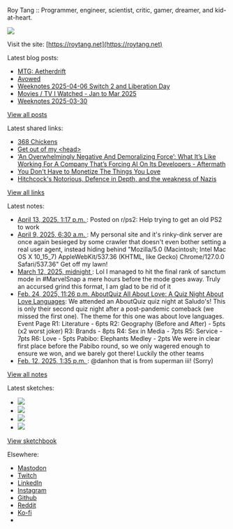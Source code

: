 Roy Tang :: Programmer, engineer, scientist, critic, gamer, dreamer, and kid-at-heart.

![](https://roytang.net/static/img/profile.jpg)

Visit the site: [https://roytang.net](https://roytang.net)

Latest blog posts:

- [MTG: Aetherdrift](https://roytang.net/2025/04/mtg-aetherdrift/)
- [Avowed](https://roytang.net/2025/04/avowed/)
- [Weeknotes 2025-04-06 Switch 2 and Liberation Day](https://roytang.net/2025/04/weeknotes-04-06/)
- [Movies / TV I Watched - Jan to Mar 2025](https://roytang.net/2025/04/movies-tv-1q/)
- [Weeknotes 2025-03-30](https://roytang.net/2025/03/weeknotes-03-30/)

[View all posts](https://roytang.net/blog)

Latest shared links:

- [368 Chickens](https://roytang.net/2025/04/b5d99f1c348cd831e590977f94f2628b/)
- [Get out of my &lt;head&gt;](https://roytang.net/2025/04/baf35d5a9acc538728e09c8d6cd28c62/)
- [‘An Overwhelmingly Negative And Demoralizing Force’: What It’s Like Working For A Company That’s Forcing AI On Its Developers - Aftermath](https://roytang.net/2025/04/fb1ef4dfa2ed5080c52c306bb5b204fd/)
- [You Don&#x27;t Have to Monetize The Things You Love](https://roytang.net/2025/04/be399d7ba3e4ed75ee56320e4da5c9e9/)
- [Hitchcock&#x27;s Notorious, Defence in Depth, and the weakness of Nazis](https://roytang.net/2025/04/afc9b1d0288ec3df204778068726f603/)

[View all links](https://roytang.net/links)

Latest notes:

- [April 13, 2025, 1:17 p.m. ](https://roytang.net/2025/04/1jy0bfh/): Posted on r/ps2: Help trying to get an old PS2 to work
- [April 9, 2025, 6:30 a.m. ](https://roytang.net/2025/04/114304706206109742/): My personal site and it&#x27;s rinky-dink server are once again besieged by some crawler that doesn&#x27;t even bother setting a real user agent, instead hiding behind &quot;Mozilla/5.0 (Macintosh; Intel Mac OS X 10_15_7) AppleWebKit/537.36 (KHTML, like Gecko) Chrome/127.0.0 Safari/537.36&quot; Get off my lawn!
- [March 12, 2025, midnight ](https://roytang.net/2025/03/114144629750867086/): Lol I managed to hit the final rank of sanctum mode in #MarvelSnap a mere hours before the mode goes away. Truly an accursed grind this format, I am glad to be rid of it
- [Feb. 24, 2025, 11:26 p.m. AboutQuiz All About Love: A Quiz Night About Love Languages](https://roytang.net/2025/02/aboutquiz-love/): We attended an AboutQuiz quiz night at Saludo&#x27;s! This is only their second quiz night after a post-pandemic comeback (we missed the first one). The theme for this one was about love languages. Event Page R1: Literature - 6pts R2: Geography (Before and After) - 5pts (x2 worst joker) R3: Brands - 8pts R4: Sex in Media - 7pts R5: Service - 7pts R6: Love - 5pts Pabibo: Elephants Medley - 2pts We were in clear first place before the Pabibo round, so we only wagered enough to ensure we won, and we barely got there! Luckily the other teams
- [Feb. 12, 2025, 1:35 p.m. ](https://roytang.net/2025/02/113989291811261811/): @danhon that is from superman iii! (Sorry)

[View all notes](https://roytang.net/notes)

Latest sketches:


- ![](https://roytang.net/media/cache/32/e6/32e6bccc49e8369f7e33d4b393e24821.jpg)
- ![](https://roytang.net/media/cache/6d/bb/6dbb65d9198fe1692eed00385ef079c4.jpg)
- ![](https://roytang.net/media/cache/55/78/5578c142afd534e31f9723865e041b14.jpg)
- ![](https://roytang.net/media/cache/ab/48/ab48f5f9b0480e3f07e72a0a6795f014.jpg)

[View sketchbook](https://roytang.net/albums/sketchbook)


Elsewhere:

- [Mastodon](https://indieweb.social/@roytang)
- [Twitch](https://twitch.tv/twitchyroy)
- [LinkedIn](https://www.linkedin.com/in/roytang)
- [Instagram](https://instagram.com/roytang0400)
- [Github](https://github.com/roytang)
- [Reddit](https://reddit.com/u/hungryroy)
- [Ko-fi](https://ko-fi.com/roytang)
- [](mailto:hello@roytang.net)